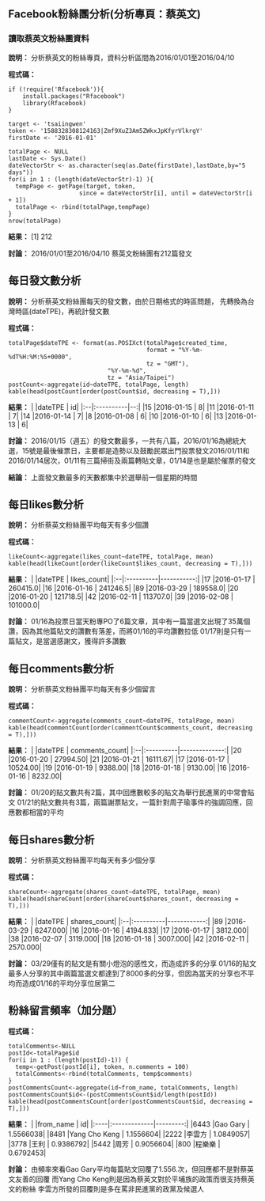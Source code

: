 Facebook粉絲團分析(分析專頁：蔡英文)
-----------
### 讀取蔡英文粉絲團資料
__說明：__
分析蔡英文的粉絲專頁，資料分析區間為2016/01/01至2016/04/10

__程式碼：__

```{r results='hide',message=FALSE, warning=FALSE}
if (!require('Rfacebook')){
    install.packages("Rfacebook")
    library(Rfacebook)
}
```
```{r}
target <- 'tsaiingwen'
token <- '1588328308124163|Zmf9XuZ3Am5ZWkxJpKfyrVlkrgY'
firstDate <- '2016-01-01'

totalPage <- NULL
lastDate <- Sys.Date()
dateVectorStr <- as.character(seq(as.Date(firstDate),lastDate,by="5 days"))
for(i in 1 : (length(dateVectorStr)-1) ){
  tempPage <- getPage(target, token,
                    since = dateVectorStr[i], until = dateVectorStr[i + 1])
  totalPage <- rbind(totalPage,tempPage)
}
nrow(totalPage)
```

__結果：__
[1] 212

__討論：__
2016/01/01至2016/04/10 蔡英文粉絲團有212篇發文

## 每日發文數分析

__說明：__
分析蔡英文粉絲團每天的發文數，由於日期格式的時區問題，
先轉換為台灣時區(dateTPE)，再統計發文數

__程式碼：__
```{r}
totalPage$dateTPE <- format(as.POSIXct(totalPage$created_time,
                                       format = "%Y-%m-%dT%H:%M:%S+0000",
                                       tz = "GMT"),
                            "%Y-%m-%d",
                            tz = "Asia/Taipei")
postCount<-aggregate(id~dateTPE, totalPage, length)
kable(head(postCount[order(postCount$id, decreasing = T),]))
```

__結果：__
|   |dateTPE    | id|
|:--|:----------|--:|
|15 |2016-01-15 |  8|
|11 |2016-01-11 |  7|
|14 |2016-01-14 |  7|
|8  |2016-01-08 |  6|
|10 |2016-01-10 |  6|
|13 |2016-01-13 |  6|

__討論：__
2016/01/15（週五）的發文數最多，一共有八篇，2016/01/16為總統大選，15號是最後催票日，主要都是造勢以及鼓勵民眾出門投票發文2016/01/11和2016/01/14居次，01/11有三篇掃街及兩篇轉貼文章，01/14是也是屬於催票的發文

__結論：__
上面發文數最多的天數都集中於選舉前一個星期的時間

## 每日likes數分析
__說明：__
分析蔡英文粉絲團平均每天有多少個讚

__程式碼：__
```{r}
likeCount<-aggregate(likes_count~dateTPE, totalPage, mean)
kable(head(likeCount[order(likeCount$likes_count, decreasing = T),]))
```

__結果：__
|   |dateTPE    | likes_count|
|:--|:----------|-----------:|
|17 |2016-01-17 |    260415.0|
|16 |2016-01-16 |    241246.5|
|89 |2016-03-29 |    189558.0|
|20 |2016-01-20 |    121718.5|
|42 |2016-02-11 |    113707.0|
|39 |2016-02-08 |    101000.0|

__討論：__
01/16為投票日當天粉專PO了6篇文章，其中有一篇當選文出現了35萬個讚，因為其他篇貼文的讚數有落差，而將01/16的平均讚數拉低
01/17則是只有一篇貼文，是當選感謝文，獲得許多讚數

## 每日comments數分析
__說明：__
分析蔡英文粉絲團平均每天有多少個留言

__程式碼：__
```{r}
commentCount<-aggregate(comments_count~dateTPE, totalPage, mean)
kable(head(commentCount[order(commentCount$comments_count, decreasing = T),]))
```

__結果：__
|   |dateTPE    | comments_count|
|:--|:----------|--------------:|
|20 |2016-01-20 |       27994.50|
|21 |2016-01-21 |       16111.67|
|17 |2016-01-17 |       10524.00|
|19 |2016-01-19 |        9388.00|
|18 |2016-01-18 |        9130.00|
|16 |2016-01-16 |        8232.00|

__討論：__
01/20的貼文數共有2篇，其中回應數較多的貼文為舉行民進黨的中常會貼文
01/21的貼文數共有3篇，兩篇謝票貼文，一篇針對周子瑜事件的強調回應，回應數都相當的平均

## 每日shares數分析
__說明：__
分析蔡英文粉絲團平均每天有多少個分享

__程式碼：__
```{r}
shareCount<-aggregate(shares_count~dateTPE, totalPage, mean)
kable(head(shareCount[order(shareCount$shares_count, decreasing = T),]))
```

__結果：__
|   |dateTPE    | shares_count|
|:--|:----------|------------:|
|89 |2016-03-29 |     6247.000|
|16 |2016-01-16 |     4194.833|
|17 |2016-01-17 |     3812.000|
|38 |2016-02-07 |     3119.000|
|18 |2016-01-18 |     3007.000|
|42 |2016-02-11 |     2570.000|

__討論：__
03/29僅有的貼文是有關小燈泡的感性文，而造成許多的分享
01/16的貼文最多人分享的其中兩篇當選文都達到了8000多的分享，但因為當天的分享也不平均而造成01/16的平均分享位居第二

## 粉絲留言頻率（加分題）
__程式碼：__
```{r}
totalComments<-NULL
postId<-totalPage$id
for(i in 1 : (length(postId)-1)) {
  temp<-getPost(postId[i], token, n.comments = 100)
  totalComments<-rbind(totalComments, temp$comments)
}
postCommentsCount<-aggregate(id~from_name, totalComments, length)
postCommentsCount$id<-(postCommentsCount$id/length(postId))
kable(head(postCommentsCount[order(postCommentsCount$id, decreasing = T),]))
```

__結果：__
|     |from_name     |        id|
|:----|:-------------|---------:|
|6443 |Gao Gary      | 1.5566038|
|8481 |Yang Cho Keng | 1.1556604|
|2222 |李雲方        | 1.0849057|
|3778 |王利          | 0.9386792|
|5442 |周芳          | 0.9056604|
|800  |程樂樂        | 0.6792453|

__討論：__
由頻率來看Gao Gary平均每篇貼文回覆了1.556.次，但回應都不是對蔡英文友善的回覆
而Yang Cho Keng則是因為蔡英文對於平埔族的政策而很支持蔡英文的粉絲
李雲方所發的回覆則是多在罵非民進黨的政黨及候選人
